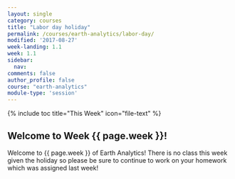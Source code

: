 ```yaml
---
layout: single
category: courses
title: "Labor day holiday"
permalink: /courses/earth-analytics/labor-day/
modified: '2017-08-27'
week-landing: 1.1
week: 1.1
sidebar:
  nav:
comments: false
author_profile: false
course: "earth-analytics"
module-type: 'session'
---
```

{% include toc title="This Week" icon="file-text" %}


<div class="notice--info" markdown="1">

## <i class="fa fa-ship" aria-hidden="true"></i> Welcome to Week {{ page.week }}!

Welcome to {{ page.week }} of Earth Analytics! There is no class this week
given the holiday so please be sure to continue to work on your homework
which was assigned last week!

</div>
